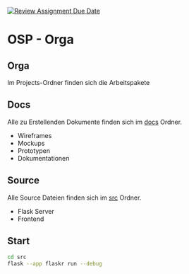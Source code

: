[![Review Assignment Due Date](https://classroom.github.com/assets/deadline-readme-button-24ddc0f5d75046c5622901739e7c5dd533143b0c8e959d652212380cedb1ea36.svg)](https://classroom.github.com/a/FPIHxdpG)

# OSP - Orga

## Orga

Im Projects-Ordner finden sich die Arbeitspakete

## Docs

Alle zu Erstellenden Dokumente finden sich im [docs](docs) Ordner.

- Wireframes
- Mockups
- Prototypen
- Dokumentationen

## Source

Alle Source Dateien finden sich im [src](src) Ordner.

- Flask Server
- Frontend

## Start

```bash
cd src
flask --app flaskr run --debug
```
